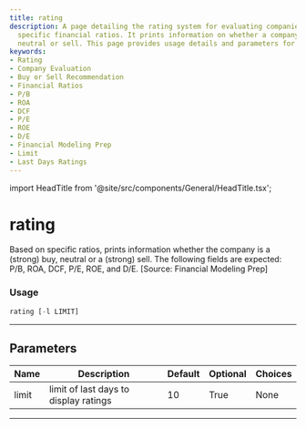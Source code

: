 ```yaml
---
title: rating
description: A page detailing the rating system for evaluating companies based on
  specific financial ratios. It prints information on whether a company is a buy,
  neutral or sell. This page provides usage details and parameters for obtaining ratings.
keywords:
- Rating
- Company Evaluation
- Buy or Sell Recommendation
- Financial Ratios
- P/B
- ROA
- DCF
- P/E
- ROE
- D/E
- Financial Modeling Prep
- Limit
- Last Days Ratings
---
```


import HeadTitle from '@site/src/components/General/HeadTitle.tsx';

<HeadTitle title="rating - Dd - Stocks - Reference | OpenBB Terminal Docs" />

# rating

Based on specific ratios, prints information whether the company is a (strong) buy, neutral or a (strong) sell. The following fields are expected: P/B, ROA, DCF, P/E, ROE, and D/E. [Source: Financial Modeling Prep]

### Usage

```python
rating [-l LIMIT]
```

---

## Parameters

| Name | Description | Default | Optional | Choices |
| ---- | ----------- | ------- | -------- | ------- |
| limit | limit of last days to display ratings | 10 | True | None |

---
